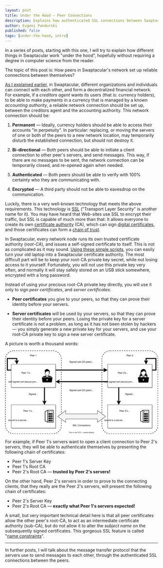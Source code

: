 ```yaml
---
layout: post
title: Under the Hood — Peer Connections
description: Explains how authenticated SSL connections between Swaptacular peers work
author: Evgeni Pandurski
published: false
tags: [under-the-hood, intro]
---
```


In a series of posts, starting with this one, I will try to explain how
different things in Swaptacular work "under the hood", hopefully without
requiring a degree in computer science from the reader.

The topic of this post is: How peers in Swaptacular's network set up
reliable connections between themselves?

<!--more-->

[As I explained earlier](/overview/), in Swaptacular, different
organizations and individuals can connect with each other, and form a
decentralized financial network. For example, if a *creditors agent* wants
its users (that is: currency holders), to be able to make payments in a
currency that is managed by a known *accounting authority*, a reliable
network connection should be set up, between the creditors agent and the
accounting authority. This network connection should be:

1. **Permanent** — Ideally, currency holders should be able to access their
   accounts "in perpetuity". In particular: replacing, or moving the servers
   of one or both of the peers to a new network location, may temporarily
   disturb the established connection, but should not destroy it.

2. **Bi-directional** — Both peers should be able to initiate a client
   connection to other peer's servers, and send messages. This way, if there
   are no messages to be sent, the network connection can be temporarily
   closed, and re-opened again when needed.

3. **Authenticated** — Both peers should be able to verify with 100%
   certainty who they are communicating with.
   
4. **Encrypted** — A third party should not be able to eavesdrop on the
   communication.

Luckily, there is a very well-known technology that meets the above
requirements. This technology is
[SSL](https://en.wikipedia.org/wiki/Transport_Layer_Security) ("Transport
Layer Security" is another name for it). You may have heard that Web-sites
use SSL to encrypt their traffic, but SSL is capable of much more than that:
It allows everyone to create its own [certificate
authority](https://en.wikipedia.org/wiki/Certificate_authority) (CA), which
can sign [digital
certificates](https://en.wikipedia.org/wiki/Public_key_certificate), and
those certificates can form a [chain of
trust](https://shagihan.medium.com/what-is-certificate-chain-and-how-to-verify-them-be429a030887).

In Swaptacular, every network node runs its own trusted certificate
authority (*root-CA*), and issues a self-signed certificate to itself. This
is not as complicated as it may sound. [Using these simple
scripts](https://github.com/swaptacular/swpt_ca_scripts), you can easily
turn your old laptop into a Swaptacular certificate authority. The most
difficult part will be to keep your root-CA private key secret, while not
losing access to it yourself. Fortunately, you will not use this private key
very often, and normally it will stay safely stored on an USB stick
somewhere, encrypted with a long password.

Instead of using your precious root-CA private key directly, you will use it
only to sign *peer certificates*, and *server certificates*.

- **Peer certificates** you give to your peers, so that they can prove their
  identity before your servers.

- **Server certificates** will be used by your servers, so that they can
  prove their identity before your peers. Losing the private key for a
  server certificate is not a problem, as long as it has not been stolen by
  hackers — you simply generate a new private key for your servers, and use
  your root-CA private key to sign a new server certificate.

A picture is worth a thousand words:

<div class="message">
  <img src="/images/swpt-peercerts.svg" alt="Peer Certificate Authorities">
</div>

For example, if Peer 1's servers want to open a client connection to Peer
2's servers, they will be able to authenticate themselves by presenting the
following chain of certificates:

* Peer 1's Server Key
* Peer 1's Root CA
* Peer 2's Root CA — **trusted by Peer 2's servers!**

On the other hand, Peer 2's servers in order to prove to the connecting
clients, that they really are the Peer 2's servers, will present the
following chain of certificates:

* Peer 2's Server Key
* Peer 2's Root CA — **exactly what Peer 1's servers expected!**

A small, but very important technical detail here is that all peer
certificates allow the other peer's root-CA, to act as an intermediate
certificate authority (sub-CA), but do not allow it to alter the *subject
name* on the subsequently signed certificates. This gorgeous SSL feature is
called "[name
constraints](https://datatracker.ietf.org/doc/html/rfc5280#section-4.2.1.10)".

-----

In further posts, I will talk about the message transfer protocol that the
servers use to send messages to each other, through the authenticated SSL
connections between the peers.
